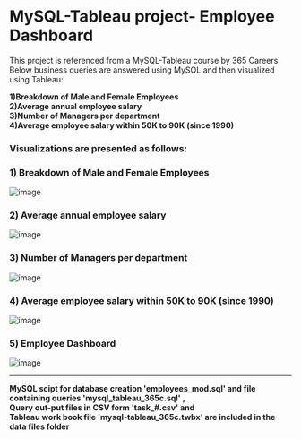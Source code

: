 # MySQL-Tableau project- Employee Dashboard <br>

This project is referenced from a MySQL-Tableau course by 365 Careers. 
Below business queries are answered using MySQL and then visualized using Tableau:

<b> 1)Breakdown of Male and Female Employees <br>
    2)Average annual employee salary <br>
    3)Number of Managers per department <br>
    4)Average employee salary within 50K to 90K (since 1990) </b><br>

### Visualizations are presented as follows:

### 1) Breakdown of Male and Female Employees <br>

![image](https://user-images.githubusercontent.com/70786229/154278610-8079d1f5-ba53-4ca7-a2cb-0e30e291adfd.png)

### 2) Average annual employee salary <br>

![image](https://user-images.githubusercontent.com/70786229/154278760-4169269f-022d-4a2e-b523-624c9c20f908.png)

### 3) Number of Managers per department <br>

![image](https://user-images.githubusercontent.com/70786229/154278829-eebabf28-f710-4ab8-8bd5-20ba32ee6b6c.png)

### 4) Average employee salary within 50K to 90K (since 1990) <br>

![image](https://user-images.githubusercontent.com/70786229/154279077-e13d6fb4-f30c-42de-9fac-20390cbf8c23.png)

### 5) Employee Dashboard

![image](https://user-images.githubusercontent.com/70786229/154279290-a36e30c4-0c81-46c1-b2b1-4eba5b3f464a.png)

<hr>
<b>MySQL scipt for database creation 'employees_mod.sql' and file containing queries 'mysql_tableau_365c.sql' , <br>
  Query out-put files in CSV form 'task_#.csv' and <br>
 Tableau work book file 'mysql-tableau_365c.twbx' are included in the data files folder</b>
